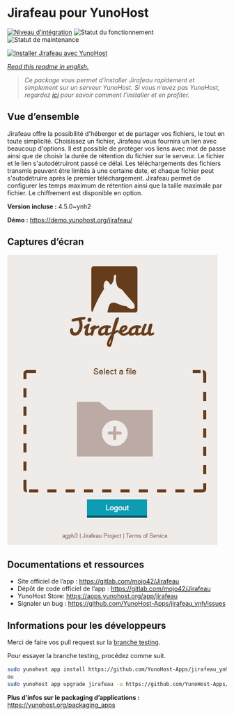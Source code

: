 <!--
N.B.: This README was automatically generated by https://github.com/YunoHost/apps/tree/master/tools/readme_generator
It shall NOT be edited by hand.
-->

# Jirafeau pour YunoHost

[![Niveau d’intégration](https://dash.yunohost.org/integration/jirafeau.svg)](https://dash.yunohost.org/appci/app/jirafeau) ![Statut du fonctionnement](https://ci-apps.yunohost.org/ci/badges/jirafeau.status.svg) ![Statut de maintenance](https://ci-apps.yunohost.org/ci/badges/jirafeau.maintain.svg)

[![Installer Jirafeau avec YunoHost](https://install-app.yunohost.org/install-with-yunohost.svg)](https://install-app.yunohost.org/?app=jirafeau)

*[Read this readme in english.](./README.md)*

> *Ce package vous permet d’installer Jirafeau rapidement et simplement sur un serveur YunoHost.
Si vous n’avez pas YunoHost, regardez [ici](https://yunohost.org/#/install) pour savoir comment l’installer et en profiter.*

## Vue d’ensemble

Jirafeau offre la possibilité d'héberger et de partager vos fichiers, le tout en toute simplicité. Choisissez un fichier, Jirafeau vous fournira un lien avec beaucoup d'options. Il est possible de protéger vos liens avec mot de passe ainsi que de choisir la durée de rétention du fichier sur le serveur. Le fichier et le lien s'autodétruiront passé ce délai. Les téléchargements des fichiers transmis peuvent être limités à une certaine date, et chaque fichier peut s'autodétruire après le premier téléchargement. Jirafeau permet de configurer les temps maximum de rétention ainsi que la taille maximale par fichier. Le chiffrement est disponible en option.


**Version incluse :** 4.5.0~ynh2

**Démo :** https://demo.yunohost.org/jirafeau/

## Captures d’écran

![Capture d’écran de Jirafeau](./doc/screenshots/TPjh48P.png)

## Documentations et ressources

* Site officiel de l’app : <https://gitlab.com/mojo42/Jirafeau>
* Dépôt de code officiel de l’app : <https://gitlab.com/mojo42/Jirafeau>
* YunoHost Store: <https://apps.yunohost.org/app/jirafeau>
* Signaler un bug : <https://github.com/YunoHost-Apps/jirafeau_ynh/issues>

## Informations pour les développeurs

Merci de faire vos pull request sur la [branche testing](https://github.com/YunoHost-Apps/jirafeau_ynh/tree/testing).

Pour essayer la branche testing, procédez comme suit.

``` bash
sudo yunohost app install https://github.com/YunoHost-Apps/jirafeau_ynh/tree/testing --debug
ou
sudo yunohost app upgrade jirafeau -u https://github.com/YunoHost-Apps/jirafeau_ynh/tree/testing --debug
```

**Plus d’infos sur le packaging d’applications :** <https://yunohost.org/packaging_apps>
